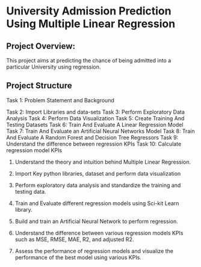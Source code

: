 # University Admission Prediction Using Multiple Linear Regression

## Project Overview: 

This project aims at predicting the chance of being admitted into a particular University using regression.

## Project Structure

Task 1: Problem Statement and Background

Task 2: Import Libraries and data-sets
Task 3: Perform Exploratory Data Analysis
Task 4: Perform Data Visualization
Task 5: Create Training And Testing Datasets
Task 6: Train And Evaluate A Linear Regression Model
Task 7: Train And Evaluate an Artificial Neural Networks Model
Task 8: Train And Evaluate A Random Forest and Decision Tree Regressors
Task 9: Understand the difference between regression KPIs
Task 10: Calculate regression model KPIs


1. Understand the theory and intuition behind Multiple Linear Regression.

2. Import Key python libraries, dataset and perform data visualization

3. Perform exploratory data analysis and standardize the training and testing data.

4. Train and Evaluate different regression models using Sci-kit Learn library.

5. Build and train an Artificial Neural Network to perform regression.

6. Understand the difference between various regression models KPIs such as MSE, RMSE, MAE, R2, and adjusted R2.

7. Assess the performance of regression models and visualize the performance of the best model using various KPIs.
